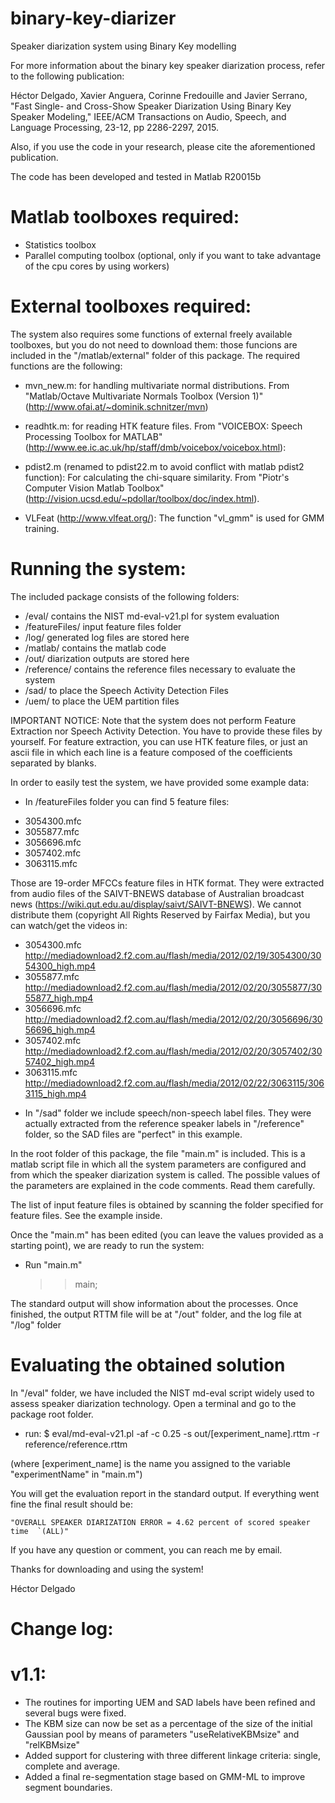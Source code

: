 # binary-key-diarizer
Speaker diarization system using Binary Key modelling

For more information about the binary key speaker diarization process, refer to the following publication:

Héctor Delgado, Xavier Anguera, Corinne Fredouille and Javier Serrano, "Fast Single- and Cross-Show Speaker Diarization Using Binary Key Speaker Modeling," IEEE/ACM Transactions on Audio, Speech, and Language Processing, 23-12, pp 2286-2297, 2015.

Also, if you use the code in your research, please cite the aforementioned publication.

The code has been developed and tested in Matlab R20015b

Matlab toolboxes required:
=========================
- Statistics toolbox
- Parallel computing toolbox (optional, only if you want to take advantage of the cpu cores by using workers)

External toolboxes required:
===========================

The system also requires some functions of external freely available toolboxes, but you do not need to download them: those funcions are included in the "/matlab/external" folder of this package. The required functions are the following:

- mvn_new.m: for handling multivariate normal distributions. From "Matlab/Octave Multivariate Normals Toolbox (Version 1)" (http://www.ofai.at/~dominik.schnitzer/mvn)

- readhtk.m: for reading HTK feature files. From "VOICEBOX: Speech Processing Toolbox for MATLAB" (http://www.ee.ic.ac.uk/hp/staff/dmb/voicebox/voicebox.html):
	
- pdist2.m (renamed to pdist22.m to avoid conflict with matlab pdist2 function): For calculating the chi-square similarity. From "Piotr's Computer Vision Matlab Toolbox" (http://vision.ucsd.edu/~pdollar/toolbox/doc/index.html).

- VLFeat (http://www.vlfeat.org/): The function "vl_gmm" is used for GMM training.

Running the system:
===================

The included package consists of the following folders:

- /eval/ 		contains the NIST md-eval-v21.pl for system evaluation
- /featureFiles/ 	input feature files folder
- /log/			generated log files are stored here
- /matlab/		contains the matlab code
- /out/			diarization outputs are stored here
- /reference/		contains the reference files necessary to evaluate the system
- /sad/			to place the Speech Activity Detection Files
- /uem/			to place the UEM partition files

IMPORTANT NOTICE: Note that the system does not perform Feature Extraction nor Speech Activity Detection. You have to provide these files by yourself. For feature extraction, you can use HTK feature files, or just an ascii file in which each line is a feature composed of the coefficients separated by blanks.

In order to easily test the system, we have provided some example data:

* In /featureFiles folder you can find 5 feature files:

- 3054300.mfc
- 3055877.mfc
- 3056696.mfc
- 3057402.mfc
- 3063115.mfc

Those are 19-order MFCCs feature files in HTK format. They were extracted from audio files of the SAIVT-BNEWS database of Australian broadcast news (https://wiki.qut.edu.au/display/saivt/SAIVT-BNEWS). We cannot distribute them (copyright All Rights Reserved by Fairfax Media), but you can watch/get the videos in:

- 3054300.mfc http://mediadownload2.f2.com.au/flash/media/2012/02/19/3054300/3054300_high.mp4
- 3055877.mfc http://mediadownload2.f2.com.au/flash/media/2012/02/20/3055877/3055877_high.mp4
- 3056696.mfc http://mediadownload2.f2.com.au/flash/media/2012/02/20/3056696/3056696_high.mp4
- 3057402.mfc http://mediadownload2.f2.com.au/flash/media/2012/02/20/3057402/3057402_high.mp4
- 3063115.mfc http://mediadownload2.f2.com.au/flash/media/2012/02/22/3063115/3063115_high.mp4

* In "/sad" folder we include speech/non-speech label files. They were actually extracted from the reference speaker labels in "/reference" folder, so the SAD files are "perfect" in this example.

In the root folder of this package, the file "main.m" is included. This is a matlab script file in which all the system parameters are configured and from which the speaker diarization system is called. The possible values of the parameters are explained in the code comments. Read them carefully.

The list of input feature files is obtained by scanning the folder specified for feature files. See the example inside.

Once the "main.m" has been edited (you can leave the values provided as a starting point), we are ready to run the system:

- Run "main.m"

	>> main;

The standard output will show information about the processes. Once finished, the output RTTM file will be at "/out" folder, and the log file at "/log" folder

Evaluating the obtained solution
================================

In "/eval" folder, we have included the NIST md-eval script widely used to assess speaker diarization technology. Open a terminal and go to the package root folder.

- run: $ eval/md-eval-v21.pl -af -c 0.25 -s out/[experiment_name].rttm -r reference/reference.rttm

(where [experiment_name] is the name you assigned to the variable "experimentName" in "main.m")

You will get the evaluation report in the standard output. If everything went fine the final result should be:

	"OVERALL SPEAKER DIARIZATION ERROR = 4.62 percent of scored speaker time  `(ALL)"

If you have any question or comment, you can reach me by email.

Thanks for downloading and using the system!

Héctor Delgado <hecdelflo at gmail.com>

Change log:
===========

v1.1:
=====
- The routines for importing UEM and SAD labels have been refined and several bugs were fixed.
- The KBM size can now be set as a percentage of the size of the initial Gaussian pool by means of parameters "useRelativeKBMsize" and "relKBMsize"
- Added support for clustering with three different linkage criteria: single, complete and average.
- Added a final re-segmentation stage based on GMM-ML to improve segment boundaries.
